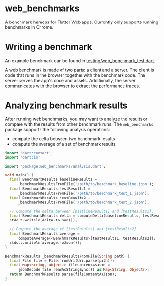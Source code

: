 # web_benchmarks

A benchmark harness for Flutter Web apps. Currently only supports running
benchmarks in Chrome.

# Writing a benchmark

An example benchmark can be found in [testing/web_benchmark_test.dart][1].

A web benchmark is made of two parts: a client and a server. The client is code
that runs in the browser together with the benchmark code. The server serves the
app's code and assets. Additionally, the server communicates with the browser to
extract the performance traces.

[1]: https://github.com/flutter/packages/blob/master/packages/web_benchmarks/testing/web_benchmarks_test.dart

# Analyzing benchmark results

After running web benchmarks, you may want to analyze the results or compare
with the results from other benchmark runs. The `web_benchmarks` package
supports the following analysis operations:

- compute the delta between two benchmark results
- compute the average of a set of benchmark results

<?code-excerpt "example/analyze_example.dart (analyze)"?>

```dart
import 'dart:convert';
import 'dart:io';

import 'package:web_benchmarks/analysis.dart';

void main() {
  final BenchmarkResults baselineResults =
      _benchmarkResultsFromFile('/path/to/benchmark_baseline.json');
  final BenchmarkResults testResults1 =
      _benchmarkResultsFromFile('/path/to/benchmark_test_1.json');
  final BenchmarkResults testResults2 =
      _benchmarkResultsFromFile('/path/to/benchmark_test_2.json');

  // Compute the delta between [baselineResults] and [testResults1].
  final BenchmarkResults delta = computeDelta(baselineResults, testResults1);
  stdout.writeln(delta.toJson());

  // Compute the average of [testResults] and [testResults2].
  final BenchmarkResults average =
      computeAverage(<BenchmarkResults>[testResults1, testResults2]);
  stdout.writeln(average.toJson());
}

BenchmarkResults _benchmarkResultsFromFile(String path) {
  final File file = File.fromUri(Uri.parse(path));
  final Map<String, Object?> fileContentAsJson =
      jsonDecode(file.readAsStringSync()) as Map<String, Object?>;
  return BenchmarkResults.parse(fileContentAsJson);
}
```
